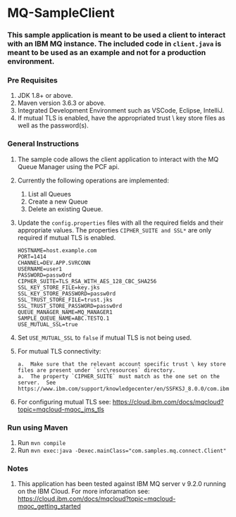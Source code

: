 # MQ-SampleClient

### This sample application is meant to be used a client to interact with an IBM MQ instance.  The included code in `client.java` is meant to be used as an example and not for a production environment.

### Pre Requisites
1.  JDK 1.8+ or above.
1.  Maven version 3.6.3 or above.
1.  Integrated Development Environment such as VSCode, Eclipse, IntelliJ.
1.  If mutual TLS is enabled, have the appropriated trust \ key store files as well as the password(s).


### General Instructions
1.  The sample code allows the client application to interact with the MQ Queue Manager using the PCF api.
1.  Currently the following operations are implemented:
    1.  List all Queues
    1.  Create a new Queue
    1.  Delete an existing Queue.

1.  Update the `config.properties` files with all the required fields and their appropriate values.  The properties `CIPHER_SUITE and SSL*` are only required if mutual TLS is enabled.

    ```
    HOSTNAME=host.example.com
    PORT=1414
    CHANNEL=DEV.APP.SVRCONN
    USERNAME=user1
    PASSWORD=passw0rd
    CIPHER_SUITE=TLS_RSA_WITH_AES_128_CBC_SHA256
    SSL_KEY_STORE_FILE=key.jks
    SSL_KEY_STORE_PASSWORD=passw0rd
    SSL_TRUST_STORE_FILE=trust.jks
    SSL_TRUST_STORE_PASSWORD=passw0rd
    QUEUE_MANAGER_NAME=MQ_MANAGER1
    SAMPLE_QUEUE_NAME=ABC.TESTQ.1
    USE_MUTUAL_SSL=true
    ```
1.  Set `USE_MUTUAL_SSL` to `false` if mutual TLS is not being used.
1.  For mutual TLS connectivity:

        a.  Make sure that the relevant account specific trust \ key store files are present under `src\resources` directory.
        a.  The property `CIPHER_SUITE` must match as the one set on the server.  See https://www.ibm.com/support/knowledgecenter/en/SSFKSJ_8.0.0/com.ibm.mq.dev.doc/q113220_.htm
1.  For configuring mutual TLS see: https://cloud.ibm.com/docs/mqcloud?topic=mqcloud-mqoc_jms_tls

### Run using Maven 
1.  Run `mvn compile`
1.  Run `mvn exec:java -Dexec.mainClass="com.samples.mq.connect.Client"`


### Notes
1.  This application has been tested against IBM MQ server v 9.2.0 running on the IBM Cloud.  For more inforamation see: https://cloud.ibm.com/docs/mqcloud?topic=mqcloud-mqoc_getting_started
 
